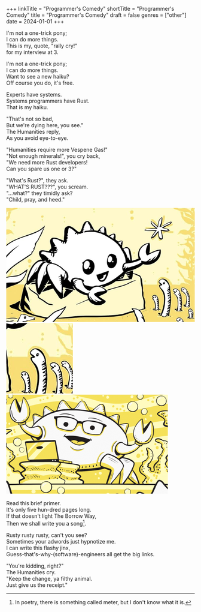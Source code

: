 +++
linkTitle = "Programmer's Comedy"
shortTitle = "Programmer's Comedy"
title = "Programmer's Comedy"
draft = false
genres = ["other"]
date = 2024-01-01
+++

I'm not a one-trick pony;  
I can do more things.  
This is my, quote, "rally cry!"  
for my interview at 3. 

I'm not a one-trick pony;  
I can do more things.  
Want to see a new haiku?  
Off course you do, it's free.  

Experts have systems.  
Systems programmers have Rust.  
That is my haiku.  

"That's not so bad,  
But we're dying here, you see."  
The Humanities reply,  
As you avoid eye-to-eye.  

"Humanities require more Vespene Gas!"  
"Not enough minerals!", you cry back,  
"We need more Rust developers!  
Can you spare us one or 3?"  

"What's Rust?", they ask.  
"WHAT'S RUST???", you scream.  
"...what?" they timidly ask?  
"Child, pray, and heed."

![Rust Crab 1](./rust-crab1.png)
<br>
![Babies](./babies.png)
<br>
![Rust Crab 2](./rust-crab2.png)

Read this brief primer.  
It's only five hun-dred pages long.  
If that doesn't light The Borrow Way,  
Then we shall write you a song[^meter].

Rusty rusty rusty, can't you see?  
Sometimes your adwords just hypnotize me.  
I can write this flashy jinx,  
Guess-that's-why-(software)-engineers all get the big links.  

"You're kidding, right?"  
The Humanities cry.  
"Keep the change, ya filthy animal.  
Just give us the receipt."  

[^meter]: In poetry, there is something called meter, but I don't know what it is.
